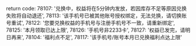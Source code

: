 return code:
78107: '兑换中，权益将在5分钟内发放，若因库存不足等原因兑换失败将自动退还',
78113: '该手机号已被其他账号授权绑定，无法兑换，请切换账号重试',
78122: '您要兑换权益的手机号与注册手机号不一致，请重新绑定',
78125: '本月领取已达上限',
78126: '手机号非2233卡',
78127: '权益已发完，请明日再来',
78104: '福利点不足',
78117: '该手机号/账号本月已兑换福利点达上限'
